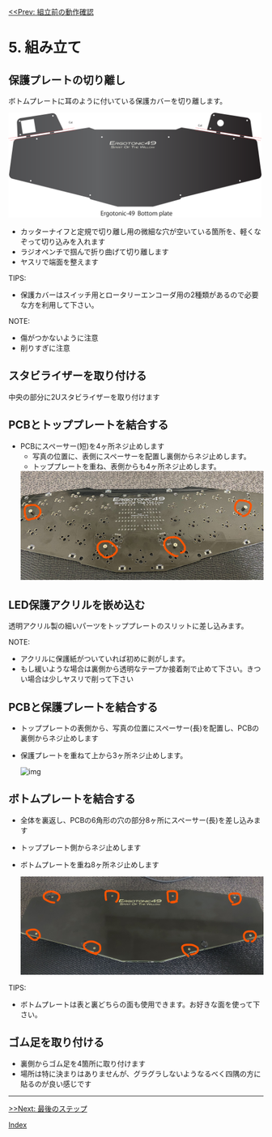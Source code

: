 
[<<Prev: 組立前の動作確認](04_operation_check.md)  

# 5. 組み立て

## 保護プレートの切り離し

ボトムプレートに耳のように付いている保護カバーを切り離します。

  <img src="img/bottom_plate.png" alt="img" title="img/bottom_plate.png" width=500>

- カッターナイフと定規で切り離し用の微細な穴が空いている箇所を、軽くなぞって切り込みを入れます
- ラジオペンチで掴んで折り曲げて切り離します
- ヤスリで端面を整えます

TIPS:
 
 - 保護カバーはスイッチ用とロータリーエンコーダ用の2種類があるので必要な方を利用して下さい。

NOTE:

 - 傷がつかないように注意
 - 削りすぎに注意

## スタビライザーを取り付ける

中央の部分に2Uスタビライザーを取り付けます

## PCBとトッププレートを結合する

- PCBにスペーサー(短)を4ヶ所ネジ止めします
  - 写真の位置に、表側にスペーサーを配置し裏側からネジ止めします。
  - トッププレートを重ね、表側からも4ヶ所ネジ止めします。
  <img src="img/spacer_s.jpg" alt="img" title="img/spacer_s.jpg" width=500>

## LED保護アクリルを嵌め込む

透明アクリル製の細いパーツをトッププレートのスリットに差し込みます。

NOTE:
 - アクリルに保護紙がついていれば初めに剥がします。
 - もし緩いような場合は裏側から透明なテープか接着剤で止めて下さい。きつい場合は少しヤスリで削って下さい

## PCBと保護プレートを結合する

- トッププレートの表側から、写真の位置にスペーサー(長)を配置し、PCBの裏側からネジ止めします
- 保護プレートを重ねて上から3ヶ所ネジ止めします。

  <img src="img/spacer_l.jpg" alt="img" title="img/spacer_l.jpg" width=500>

## ボトムプレートを結合する

- 全体を裏返し、PCBの6角形の穴の部分8ヶ所にスペーサー(長)を差し込みます
- トッププレート側からネジ止めします
- ボトムプレートを重ね8ヶ所ネジ止めします
  
  <img src="img/bottom_screw.jpg" alt="img" title="img/bottom_screw.jpg" width=500>

TIPS:
 - ボトムプレートは表と裏どちらの面も使用できます。お好きな面を使って下さい。

## ゴム足を取り付ける

- 裏側からゴム足を4箇所に取り付けます
- 場所は特に決まりはありませんが、グラグラしないようなるべく四隅の方に貼るのが良い感じです
  

----
 [>>Next: 最後のステップ](06_final_step.md)

[Index](index.md)
